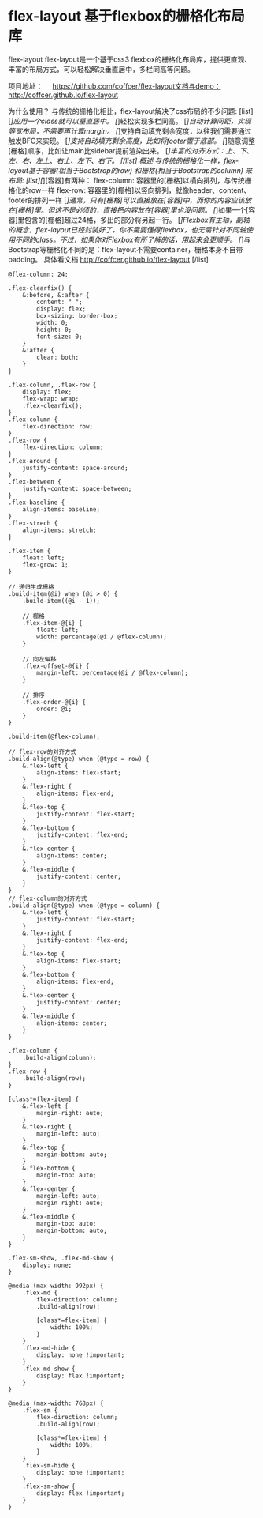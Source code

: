 # flex-layout 基于flexbox的栅格化布局库





flex-layout
flex-layout是一个基于css3 flexbox的栅格化布局库，提供更直观、丰富的布局方式，可以轻松解决垂直居中，多栏同高等问题。

项目地址：     https://github.com/coffcer/flex-layout文档与demo：http://coffcer.github.io/flex-layout

为什么使用？
与传统的栅格化相比，flex-layout解决了css布局的不少问题:
[list][*]应用一个class就可以垂直居中。
[*]轻松实现多栏同高。
[*]自动计算间距，实现等宽布局，不需要再计算margin。
[*]支持自动填充剩余宽度，以往我们需要通过触发BFC来实现。
[*]支持自动填充剩余高度，比如将footer置于底部。
[*]随意调整[栅格]顺序，比如让main比sidebar提前渲染出来。
[*]丰富的对齐方式：上、下、左、右、左上、右上、左下、右下。
[/list]
概述
与传统的栅格化一样，flex-layout基于容器(相当于Bootstrap的row) 和栅格(相当于Bootstrap的column) 来布局:
[list][*][容器]有两种：
flex-column: 容器里的[栅格]以横向排列，与传统栅格化的row一样
flex-row: 容器里的[栅格]以竖向排列，就像header、content、footer的排列一样
[*]通常，只有[栅格]可以直接放在[容器]中，而你的内容应该放在[栅格]里。但这不是必须的，直接把内容放在[容器]里也没问题。
[*]如果一个[容器]里包含的[栅格]超过24格，多出的部分将另起一行。
[*]Flexbox有主轴，副轴的概念，flex-layout已经封装好了，你不需要懂得flexbox，也无需针对不同轴使用不同的class。不过，如果你对Flexbox有所了解的话，用起来会更顺手。
[*]与Bootstrap等栅格化不同的是：flex-layout不需要container，栅格本身不自带padding。
具体看文档 http://coffcer.github.io/flex-layout
[/list]

~~~
@flex-column: 24;

.flex-clearfix() {
	&:before, &:after {
		content: " ";
		display: flex;
		box-sizing: border-box;
		width: 0;
		height: 0;
		font-size: 0;
	}
	&:after {
		clear: both;
	}
}

.flex-column, .flex-row {
	display: flex;
	flex-wrap: wrap;
	.flex-clearfix();
}
.flex-column {
	flex-direction: row;
}
.flex-row {
	flex-direction: column;
}
.flex-around {
	justify-content: space-around;
}
.flex-between {
	justify-content: space-between;
}
.flex-baseline {
	align-items: baseline;
}
.flex-strech {
	align-items: stretch;
}

.flex-item {
	float: left;
	flex-grow: 1;
}

// 递归生成栅格
.build-item(@i) when (@i > 0) {
	.build-item((@i - 1));
	
	// 栅格
	.flex-item-@{i} {
		float: left;
		width: percentage(@i / @flex-column);
	}
	
	// 向左偏移
	.flex-offset-@{i} {
		margin-left: percentage(@i / @flex-column);
	}
	
	// 排序
	.flex-order-@{i} {
		order: @i;
	}
}

.build-item(@flex-column);

// flex-row的对齐方式
.build-align(@type) when (@type = row) {
	&.flex-left {
		align-items: flex-start;
	}
	&.flex-right {
		align-items: flex-end;
	}
	&.flex-top {
		justify-content: flex-start;
	}
	&.flex-bottom {
		justify-content: flex-end;
	}
	&.flex-center {
		align-items: center;
	}
	&.flex-middle {
		justify-content: center;
	}
}
// flex-column的对齐方式
.build-align(@type) when (@type = column) {
	&.flex-left {
		justify-content: flex-start;
	}
	&.flex-right {
		justify-content: flex-end;
	}
	&.flex-top {
		align-items: flex-start;
	}
	&.flex-bottom {
		align-items: flex-end;
	}
	&.flex-center {
		justify-content: center;
	}
	&.flex-middle {
		align-items: center;
	}
}

.flex-column {
	.build-align(column);
}
.flex-row {
	.build-align(row);
}

[class*=flex-item] {
	&.flex-left {
		margin-right: auto;
	}
	&.flex-right {
		margin-left: auto;
	}
	&.flex-top {
		margin-bottom: auto;
	}
	&.flex-bottom {
		margin-top: auto;
	}
	&.flex-center {
		margin-left: auto;
		margin-right: auto;
	}
	&.flex-middle {
		margin-top: auto;
		margin-bottom: auto;
	}
}

.flex-sm-show, .flex-md-show {
	display: none;
}

@media (max-width: 992px) {
	.flex-md {
		flex-direction: column;
		.build-align(row);
		
		[class*=flex-item] {
			width: 100%;
		}
	}
	.flex-md-hide {
		display: none !important;
	}
	.flex-md-show {
		display: flex !important;
	}
}

@media (max-width: 768px) {
	.flex-sm {
		flex-direction: column;
		.build-align(row);

		[class*=flex-item] {
			width: 100%;
		}
	}
	.flex-sm-hide {
		display: none !important;
	}
	.flex-sm-show {
		display: flex !important;
	}
}
~~~






